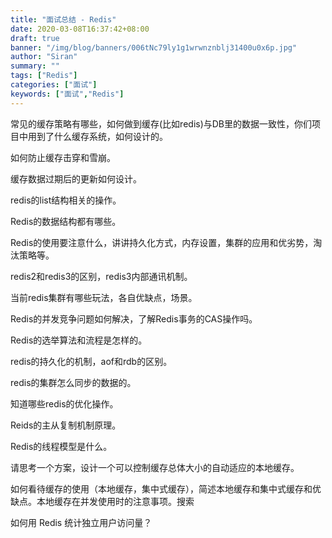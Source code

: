 ```yaml
---
title: "面试总结 - Redis"
date: 2020-03-08T16:37:42+08:00
draft: true
banner: "/img/blog/banners/006tNc79ly1g1wrwnznblj31400u0x6p.jpg"
author: "Siran"
summary: ""
tags: ["Redis"]
categories: ["面试"]
keywords: ["面试","Redis"]
---
```


常见的缓存策略有哪些，如何做到缓存(比如redis)与DB里的数据一致性，你们项目中用到了什么缓存系统，如何设计的。

如何防止缓存击穿和雪崩。

缓存数据过期后的更新如何设计。

redis的list结构相关的操作。

Redis的数据结构都有哪些。

Redis的使用要注意什么，讲讲持久化方式，内存设置，集群的应用和优劣势，淘汰策略等。

redis2和redis3的区别，redis3内部通讯机制。

当前redis集群有哪些玩法，各自优缺点，场景。

Redis的并发竞争问题如何解决，了解Redis事务的CAS操作吗。

Redis的选举算法和流程是怎样的。

redis的持久化的机制，aof和rdb的区别。

redis的集群怎么同步的数据的。

知道哪些redis的优化操作。

Reids的主从复制机制原理。

Redis的线程模型是什么。

请思考一个方案，设计一个可以控制缓存总体大小的自动适应的本地缓存。

如何看待缓存的使用（本地缓存，集中式缓存），简述本地缓存和集中式缓存和优缺点。本地缓存在并发使用时的注意事项。搜索

如何用 Redis 统计独立用户访问量？